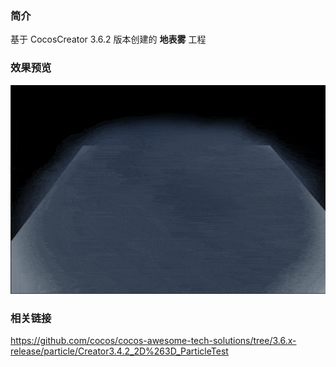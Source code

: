 ### 简介

基于 CocosCreator 3.6.2 版本创建的 **地表雾** 工程

### 效果预览
![image](../../../gif/202212/2022120501.gif)

### 相关链接
https://github.com/cocos/cocos-awesome-tech-solutions/tree/3.6.x-release/particle/Creator3.4.2_2D%263D_ParticleTest